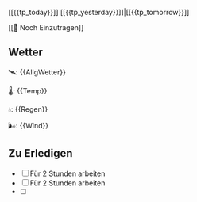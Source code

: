  [[{{tp_today}}]]
[[{{tp_yesterday}}]]|[[{{tp_tomorrow}}]]

[[📅 Noch Einzutragen]]

## Wetter

🛰: {{AllgWetter}}

🌡: {{Temp}}

💧: {{Regen}}

🌬: {{Wind}}

## Zu Erledigen

- [ ] Für 2 Stunden arbeiten
- [ ] Für 2 Stunden arbeiten
- [ ] 